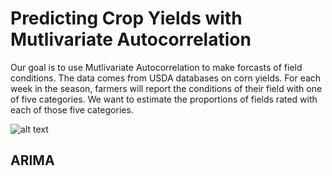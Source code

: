 Predicting Crop Yields with Mutlivariate Autocorrelation
==========

Our goal is to use Mutlivariate Autocorrelation to make forcasts of field conditions.  The data comes from USDA databases on corn yields.  For each week in the season, farmers will report the conditions of their field with one of five categories.  We want to estimate the proportions of fields rated with each of those five categories.

![alt text](link "name")

## ARIMA

